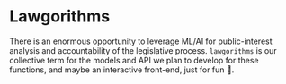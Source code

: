 # Lawgorithms

There is an enormous opportunity to leverage ML/AI for public-interest analysis and accountability of the legislative process. `lawgorithms` is our collective term for the models
and API we plan to develop for these functions, and maybe an interactive front-end, just for fun 🤖.
